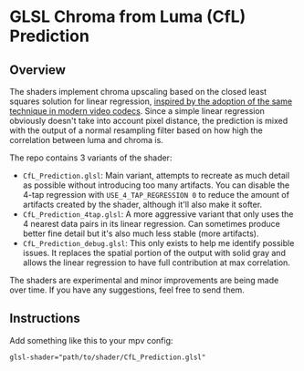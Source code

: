 # GLSL Chroma from Luma (CfL) Prediction

## Overview
The shaders implement chroma upscaling based on the closed least squares solution for linear regression, [inspired by the adoption of the same technique in modern video codecs](https://arxiv.org/abs/1711.03951).
Since a simple linear regression obviously doesn't take into account pixel distance, the prediction is mixed with the output of a normal resampling filter based on how high the correlation between luma and chroma is.

The repo contains 3 variants of the shader:
- `CfL_Prediction.glsl`: Main variant, attempts to recreate as much detail as possible without introducing too many artifacts. You can disable the 4-tap regression with `USE_4_TAP_REGRESSION 0` to reduce the amount of artifacts created by the shader, although it'll also make it softer.
- `CfL_Prediction_4tap.glsl`: A more aggressive variant that only uses the 4 nearest data pairs in its linear regression. Can sometimes produce better fine detail but it's also much less stable (more artifacts).
- `CfL_Prediction_debug.glsl`: This only exists to help me identify possible issues. It replaces the spatial portion of the output with solid gray and allows the linear regression to have full contribution at max correlation.

The shaders are experimental and minor improvements are being made over time. If you have any suggestions, feel free to send them.

## Instructions
Add something like this to your mpv config:
```
glsl-shader="path/to/shader/CfL_Prediction.glsl"
```